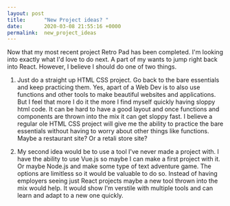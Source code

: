 ```yaml
---
layout: post
title:      "New Project ideas? "
date:       2020-03-08 21:55:16 +0000
permalink:  new_project_ideas
---
```


Now that my most recent project Retro Pad has been completed. I'm looking into exactly what I'd love to do next. A part of my wants to jump right back into React. However, I believe I should do one of two things. 

1. Just do a straight up HTML CSS project. Go back to the bare essentials and keep practicing them. Yes, apart of a Web Dev is to also use functions and other tools to make beautiful websites and applications. But I feel that more I do it the more I find myself quickly having sloppy html code. It can be hard to have a good layout and once functions and components are thrown into the mix it can get sloppy fast. I believe a regular ole HTML CSS project will give me the ability to practice the bare essentials without having to worry about other things like functions. Maybe a restaurant site? Or a retali store site? 

2. My second idea would be to use a tool I've never made a project with. I have the ability to use Vue.js so maybe I can make a first project with it. Or maybe Node.js and make some type of text adventure game. The options are limitless so it would be valuable to do so. Instead of having employers seeing just React projects maybe a new tool thrown into the mix would help. It would show I'm verstile with multiple tools and can learn and adapt to a new one quickly. 


